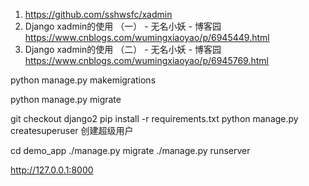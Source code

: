 1. https://github.com/sshwsfc/xadmin
2. Django xadmin的使用 （一） - 无名小妖 - 博客园 https://www.cnblogs.com/wumingxiaoyao/p/6945449.html
3. Django xadmin的使用 （二） - 无名小妖 - 博客园 https://www.cnblogs.com/wumingxiaoyao/p/6945769.html

python manage.py makemigrations

python manage.py migrate

git checkout django2
pip install -r requirements.txt
python manage.py createsuperuser 创建超级用户

cd demo_app
./manage.py migrate
./manage.py runserver

http://127.0.0.1:8000

